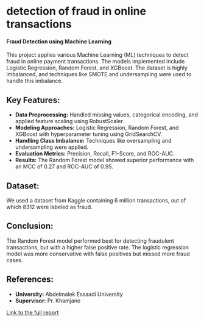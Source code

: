 # detection of fraud in online transactions
#### Fraud Detection using Machine Learning

This project applies various Machine Learning (ML) techniques to detect fraud in online payment transactions. The models implemented include Logistic Regression, Random Forest, and XGBoost. The dataset is highly imbalanced, and techniques like SMOTE and undersampling were used to handle this imbalance. 

## Key Features:
- **Data Preprocessing:** Handled missing values, categorical encoding, and applied feature scaling using RobustScaler.
- **Modeling Approaches:** Logistic Regression, Random Forest, and XGBoost with hyperparameter tuning using GridSearchCV.
- **Handling Class Imbalance:** Techniques like oversampling and undersampling were applied.
- **Evaluation Metrics:** Precision, Recall, F1-Score, and ROC-AUC.
- **Results:** The Random Forest model showed superior performance with an MCC of 0.27 and ROC-AUC of 0.95.

## Dataset:
We used a dataset from Kaggle containing 6 million transactions, out of which 8312 were labeled as fraud.

## Conclusion:
The Random Forest model performed best for detecting fraudulent transactions, but with a higher false positive rate. The logistic regression model was more conservative with false positives but missed more fraud cases.

## References:
- **University:** Abdelmalek Essaadi University
- **Supervisor:** Pr. Khamjane
  

[Link to the full report](link_to_pdf_or_additional_details)
